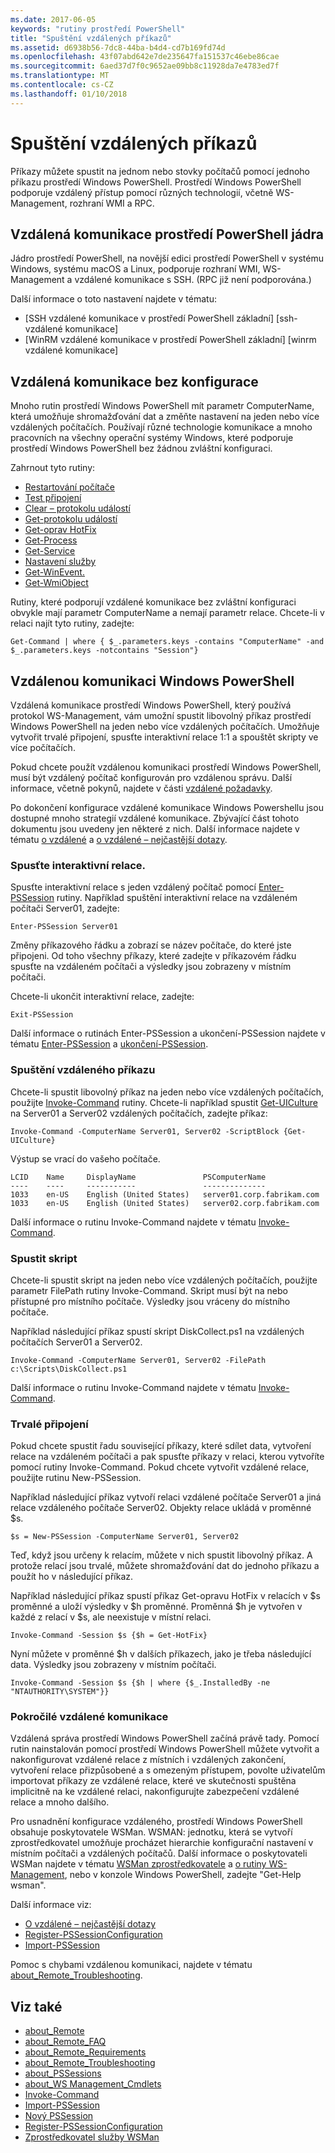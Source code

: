 ```yaml
---
ms.date: 2017-06-05
keywords: "rutiny prostředí PowerShell"
title: "Spuštění vzdálených příkazů"
ms.assetid: d6938b56-7dc8-44ba-b4d4-cd7b169fd74d
ms.openlocfilehash: 43f07abd642e7de235647fa151537c46ebe86cae
ms.sourcegitcommit: 6aed37d7f0c9652ae09bb8c11928da7e4783ed7f
ms.translationtype: MT
ms.contentlocale: cs-CZ
ms.lasthandoff: 01/10/2018
---
```

# <a name="running-remote-commands"></a>Spuštění vzdálených příkazů

Příkazy můžete spustit na jednom nebo stovky počítačů pomocí jednoho příkazu prostředí Windows PowerShell. Prostředí Windows PowerShell podporuje vzdálený přístup pomocí různých technologií, včetně WS-Management, rozhraní WMI a RPC.

## <a name="remoting-in-powershell-core"></a>Vzdálená komunikace prostředí PowerShell jádra

Jádro prostředí PowerShell, na novější edici prostředí PowerShell v systému Windows, systému macOS a Linux, podporuje rozhraní WMI, WS-Management a vzdálené komunikace s SSH.
(RPC již není podporována.)

Další informace o toto nastavení najdete v tématu:

* [SSH vzdálené komunikace v prostředí PowerShell základní] [ssh-vzdálené komunikace]
* [WinRM vzdálené komunikace v prostředí PowerShell základní] [winrm vzdálené komunikace]

## <a name="remoting-without-configuration"></a>Vzdálená komunikace bez konfigurace
Mnoho rutin prostředí Windows PowerShell mít parametr ComputerName, která umožňuje shromažďování dat a změňte nastavení na jeden nebo více vzdálených počítačích. Používají různé technologie komunikace a mnoho pracovních na všechny operační systémy Windows, které podporuje prostředí Windows PowerShell bez žádnou zvláštní konfiguraci.

Zahrnout tyto rutiny:

* [Restartování počítače](https://go.microsoft.com/fwlink/?LinkId=821625)
* [Test připojení](https://go.microsoft.com/fwlink/?LinkId=821646)
* [Clear – protokolu událostí](https://go.microsoft.com/fwlink/?LinkId=821568)
* [Get-protokolu událostí](https://go.microsoft.com/fwlink/?LinkId=821585)
* [Get-oprav HotFix](https://go.microsoft.com/fwlink/?LinkId=821586)
* [Get-Process](https://go.microsoft.com/fwlink/?linkid=821590)
* [Get-Service](https://go.microsoft.com/fwlink/?LinkId=821593)
* [Nastavení služby](https://go.microsoft.com/fwlink/?LinkId=821633)
* [Get-WinEvent.](https://go.microsoft.com/fwlink/?linkid=821529)
* [Get-WmiObject](https://go.microsoft.com/fwlink/?LinkId=821595)

Rutiny, které podporují vzdálené komunikace bez zvláštní konfiguraci obvykle mají parametr ComputerName a nemají parametr relace. Chcete-li v relaci najít tyto rutiny, zadejte:

```
Get-Command | where { $_.parameters.keys -contains "ComputerName" -and $_.parameters.keys -notcontains "Session"}
```

## <a name="windows-powershell-remoting"></a>Vzdálenou komunikaci Windows PowerShell
Vzdálená komunikace prostředí Windows PowerShell, který používá protokol WS-Management, vám umožní spustit libovolný příkaz prostředí Windows PowerShell na jeden nebo více vzdálených počítačích. Umožňuje vytvořit trvalé připojení, spusťte interaktivní relace 1:1 a spouštět skripty ve více počítačích.

Pokud chcete použít vzdálenou komunikaci prostředí Windows PowerShell, musí být vzdálený počítač konfigurován pro vzdálenou správu. Další informace, včetně pokynů, najdete v části [vzdálené požadavky](https://technet.microsoft.com/en-us/library/dd315349.aspx).

Po dokončení konfigurace vzdálené komunikace Windows Powershellu jsou dostupné mnoho strategií vzdálené komunikace. Zbývající část tohoto dokumentu jsou uvedeny jen některé z nich. Další informace najdete v tématu [o vzdálené](https://technet.microsoft.com/en-us/library/dd347744.aspx) a [o vzdálené – nejčastější dotazy](https://technet.microsoft.com/en-us/library/dd347744.aspx).

### <a name="start-an-interactive-session"></a>Spusťte interaktivní relace.
Spusťte interaktivní relace s jeden vzdálený počítač pomocí [Enter-PSSession](https://go.microsoft.com/fwlink/?LinkId=821477) rutiny.
Například spuštění interaktivní relace na vzdáleném počítači Server01, zadejte:

```
Enter-PSSession Server01
```

Změny příkazového řádku a zobrazí se název počítače, do které jste připojeni. Od toho všechny příkazy, které zadejte v příkazovém řádku spusťte na vzdáleném počítači a výsledky jsou zobrazeny v místním počítači.

Chcete-li ukončit interaktivní relace, zadejte:

```
Exit-PSSession
```

Další informace o rutinách Enter-PSSession a ukončení-PSSession najdete v tématu [Enter-PSSession](https://go.microsoft.com/fwlink/?LinkId=821477) a [ukončení-PSSession](https://go.microsoft.com/fwlink/?LinkID=821478).

### <a name="run-a-remote-command"></a>Spuštění vzdáleného příkazu
Chcete-li spustit libovolný příkaz na jeden nebo více vzdálených počítačích, použijte [Invoke-Command](https://go.microsoft.com/fwlink/?LinkId=821493) rutiny.
Chcete-li například spustit [Get-UICulture](https://go.microsoft.com/fwlink/?LinkId=821806) na Server01 a Server02 vzdálených počítačích, zadejte příkaz:

```
Invoke-Command -ComputerName Server01, Server02 -ScriptBlock {Get-UICulture}
```

Výstup se vrací do vašeho počítače.

```
LCID    Name     DisplayName               PSComputerName
----    ----     -----------               --------------
1033    en-US    English (United States)   server01.corp.fabrikam.com
1033    en-US    English (United States)   server02.corp.fabrikam.com
```
Další informace o rutinu Invoke-Command najdete v tématu [Invoke-Command](https://go.microsoft.com/fwlink/?LinkId=821493).

### <a name="run-a-script"></a>Spustit skript
Chcete-li spustit skript na jeden nebo více vzdálených počítačích, použijte parametr FilePath rutiny Invoke-Command. Skript musí být na nebo přístupné pro místního počítače. Výsledky jsou vráceny do místního počítače.

Například následující příkaz spustí skript DiskCollect.ps1 na vzdálených počítačích Server01 a Server02.

```
Invoke-Command -ComputerName Server01, Server02 -FilePath c:\Scripts\DiskCollect.ps1
```

Další informace o rutinu Invoke-Command najdete v tématu [Invoke-Command](https://go.microsoft.com/fwlink/?LinkId=821493).

### <a name="establish-a-persistent-connection"></a>Trvalé připojení
Pokud chcete spustit řadu související příkazy, které sdílet data, vytvoření relace na vzdáleném počítači a pak spusťte příkazy v relaci, kterou vytvoříte pomocí rutiny Invoke-Command. Pokud chcete vytvořit vzdálené relace, použijte rutinu New-PSSession.

Například následující příkaz vytvoří relaci vzdálené počítače Server01 a jiná relace vzdáleného počítače Server02. Objekty relace ukládá v proměnné $s.

```
$s = New-PSSession -ComputerName Server01, Server02
```

Teď, když jsou určeny k relacím, můžete v nich spustit libovolný příkaz. A protože relací jsou trvalé, můžete shromažďování dat do jednoho příkazu a použít ho v následující příkaz.

Například následující příkaz spustí příkaz Get-opravu HotFix v relacích v $s proměnné a uloží výsledky v $h proměnné. Proměnná $h je vytvořen v každé z relací v $s, ale neexistuje v místní relaci.

```
Invoke-Command -Session $s {$h = Get-HotFix}
```

Nyní můžete v proměnné $h v dalších příkazech, jako je třeba následující data. Výsledky jsou zobrazeny v místním počítači.

```
Invoke-Command -Session $s {$h | where {$_.InstalledBy -ne "NTAUTHORITY\SYSTEM"}}
```

### <a name="advanced-remoting"></a>Pokročilé vzdálené komunikace
Vzdálená správa prostředí Windows PowerShell začíná právě tady. Pomocí rutin nainstalován pomocí prostředí Windows PowerShell můžete vytvořit a nakonfigurovat vzdálené relace z místních i vzdálených zakončení, vytvoření relace přizpůsobené a s omezeným přístupem, povolte uživatelům importovat příkazy ze vzdálené relace, které ve skutečnosti spuštěna implicitně na ke vzdálené relaci, nakonfigurujte zabezpečení vzdálené relace a mnoho dalšího.

Pro usnadnění konfigurace vzdáleného, prostředí Windows PowerShell obsahuje poskytovatele WSMan. WSMAN: jednotku, která se vytvoří zprostředkovatel umožňuje procházet hierarchie konfigurační nastavení v místním počítači a vzdálených počítačů.
Další informace o poskytovateli WSMan najdete v tématu [WSMan zprostředkovatele](https://technet.microsoft.com/en-us/library/dd819476.aspx) a [o rutiny WS-Management](https://technet.microsoft.com/en-us/library/dd819481.aspx), nebo v konzole Windows PowerShell, zadejte "Get-Help wsman".

Další informace viz:
- [O vzdálené – nejčastější dotazy](https://technet.microsoft.com/en-us/library/dd315359.aspx)
- [Register-PSSessionConfiguration](https://go.microsoft.com/fwlink/?LinkId=821508)
- [Import-PSSession](https://go.microsoft.com/fwlink/?LinkId=821821)

Pomoc s chybami vzdálenou komunikaci, najdete v tématu [about_Remote_Troubleshooting](https://technet.microsoft.com/en-us/library/dd347642.aspx).

## <a name="see-also"></a>Viz také
- [about_Remote](https://technet.microsoft.com/en-us/library/9b4a5c87-9162-4adf-bdfe-fbc80b9b8970)
- [about_Remote_FAQ](https://technet.microsoft.com/en-us/library/e23702fd-9415-4a98-9975-390a4d3adc42)
- [about_Remote_Requirements](https://technet.microsoft.com/en-us/library/da213949-134c-4741-b307-81f4492ba1bd)
- [about_Remote_Troubleshooting](https://technet.microsoft.com/en-us/library/2f890148-8578-49ed-85ea-79a489dd6317)
- [about_PSSessions](https://technet.microsoft.com/en-us/library/7a9b4e0e-fa1b-47b0-92f6-6e2995d70acb)
- [about_WS Management_Cmdlets](https://technet.microsoft.com/en-us/library/6ed3370a-ea10-45a5-9493-696aeace27ed)
- [Invoke-Command](https://go.microsoft.com/fwlink/?LinkId=821493)
- [Import-PSSession](https://go.microsoft.com/fwlink/?LinkId=821821)
- [Nový PSSession](https://go.microsoft.com/fwlink/?LinkId=821498)
- [Register-PSSessionConfiguration](https://go.microsoft.com/fwlink/?LinkId=821508)
- [Zprostředkovatel služby WSMan](https://technet.microsoft.com/en-us/library/66fe1241-e08f-49ca-832f-a84c33ca8735)

[wsman-remoting]: WSMan-Remoting-in-PowerShell-Core.md
[ssh-resmoting]: SSH-Remoting-in-PowerShell-Core.md

